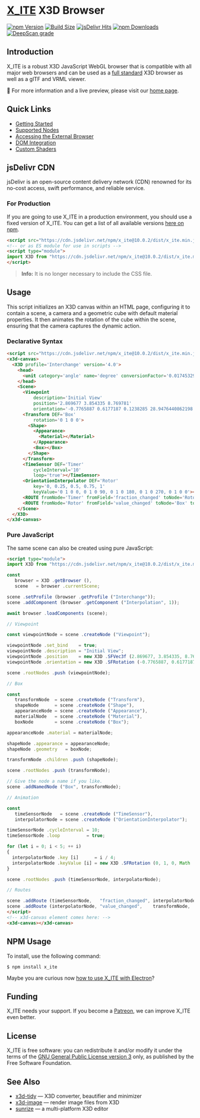 # [X_ITE](https://create3000.github.io/x_ite/) X3D Browser

[![npm Version](https://badgen.net/npm/v/x_ite)](https://www.npmjs.com/package/x_ite)
[![Build Size](https://create3000.github.io/x_ite/assets/img/badges/compressed.svg)](https://create3000.github.io/x_ite/features/)
[![jsDelivr Hits](https://badgen.net/jsdelivr/hits/npm/x_ite)](https://www.jsdelivr.com/package/npm/x_ite)
[![npm Downloads](https://badgen.net/npm/dm/x_ite)](https://npmtrends.com/x_ite)
[![DeepScan grade](https://deepscan.io/api/teams/23540/projects/26814/branches/855447/badge/grade.svg)](https://deepscan.io/dashboard#view=project&tid=23540&pid=26814&bid=855447)

## Introduction

X_ITE is a robust X3D JavaScript WebGL browser that is compatible with all major web browsers and can be used as a [full standard](https://www.web3d.org/standards) X3D browser as well as a glTF and VRML viewer.

🚀 For more information and a live preview, please visit our [home page](https://create3000.github.io/x_ite/).

## Quick Links

* [Getting Started](https://create3000.github.io/x_ite/)
* [Supported Nodes](https://create3000.github.io/x_ite/supported-nodes)
* [Accessing the External Browser](https://create3000.github.io/x_ite/accessing-the-external-browser)
* [DOM Integration](https://create3000.github.io/x_ite/dom-integration)
* [Custom Shaders](https://create3000.github.io/x_ite/custom-shaders)

## jsDelivr CDN

jsDelivr is an open-source content delivery network (CDN) renowned for its no-cost access, swift performance, and reliable service.

### For Production

If you are going to use X_ITE in a production environment, you should use a fixed version of X_ITE. You can get a list of all available versions [here on npm](https://www.npmjs.com/package/x_ite?activeTab=versions).

```html
<script src="https://cdn.jsdelivr.net/npm/x_ite@10.0.2/dist/x_ite.min.js"></script>
<!-- or as ES module for use in scripts -->
<script type="module">
import X3D from "https://cdn.jsdelivr.net/npm/x_ite@10.0.2/dist/x_ite.min.mjs";
</script>
```

>**Info:** It is no longer necessary to include the CSS file.

## Usage

This script initializes an X3D canvas within an HTML page, configuring it to contain a scene, a camera and a geometric cube with default material properties. It then animates the rotation of the cube within the scene, ensuring that the camera captures the dynamic action.

### Declarative Syntax

```html
<script src="https://cdn.jsdelivr.net/npm/x_ite@10.0.2/dist/x_ite.min.js"></script>
<x3d-canvas>
  <X3D profile='Interchange' version='4.0'>
    <head>
      <unit category='angle' name='degree' conversionFactor='0.017453292519943295'></unit>
    </head>
    <Scene>
      <Viewpoint
          description='Initial View'
          position='2.869677 3.854335 8.769781'
          orientation='-0.7765887 0.6177187 0.1238285 28.9476440862198'></Viewpoint>
      <Transform DEF='Box'
          rotation='0 1 0 0'>
        <Shape>
          <Appearance>
            <Material></Material>
          </Appearance>
          <Box></Box>
        </Shape>
      </Transform>
      <TimeSensor DEF='Timer'
          cycleInterval='10'
          loop='true'></TimeSensor>
      <OrientationInterpolator DEF='Rotor'
          key='0, 0.25, 0.5, 0.75, 1'
          keyValue='0 1 0 0, 0 1 0 90, 0 1 0 180, 0 1 0 270, 0 1 0 0'></OrientationInterpolator>
      <ROUTE fromNode='Timer' fromField='fraction_changed' toNode='Rotor' toField='set_fraction'></ROUTE>
      <ROUTE fromNode='Rotor' fromField='value_changed' toNode='Box' toField='set_rotation'></ROUTE>
    </Scene>
  </X3D>
</x3d-canvas>
```

### Pure JavaScript

The same scene can also be created using pure JavaScript:

```html
<script type="module">
import X3D from "https://cdn.jsdelivr.net/npm/x_ite@10.0.2/dist/x_ite.min.mjs";

const
   browser = X3D .getBrowser (),
   scene   = browser .currentScene;

scene .setProfile (browser .getProfile ("Interchange"));
scene .addComponent (browser .getComponent ("Interpolation", 1));

await browser .loadComponents (scene);

// Viewpoint

const viewpointNode = scene .createNode ("Viewpoint");

viewpointNode .set_bind    = true;
viewpointNode .description = "Initial View";
viewpointNode .position    = new X3D .SFVec3f (2.869677, 3.854335, 8.769781);
viewpointNode .orientation = new X3D .SFRotation (-0.7765887, 0.6177187, 0.1238285, 0.5052317);

scene .rootNodes .push (viewpointNode);

// Box

const
   transformNode  = scene .createNode ("Transform"),
   shapeNode      = scene .createNode ("Shape"),
   appearanceNode = scene .createNode ("Appearance"),
   materialNode   = scene .createNode ("Material"),
   boxNode        = scene .createNode ("Box");

appearanceNode .material = materialNode;

shapeNode .appearance = appearanceNode;
shapeNode .geometry   = boxNode;

transformNode .children .push (shapeNode);

scene .rootNodes .push (transformNode);

// Give the node a name if you like.
scene .addNamedNode ("Box", transformNode);

// Animation

const
   timeSensorNode   = scene .createNode ("TimeSensor"),
   interpolatorNode = scene .createNode ("OrientationInterpolator");

timeSensorNode .cycleInterval = 10;
timeSensorNode .loop          = true;

for (let i = 0; i < 5; ++ i)
{
  interpolatorNode .key [i]      = i / 4;
  interpolatorNode .keyValue [i] = new X3D .SFRotation (0, 1, 0, Math .PI * i / 2);
}

scene .rootNodes .push (timeSensorNode, interpolatorNode);

// Routes

scene .addRoute (timeSensorNode,   "fraction_changed", interpolatorNode, "set_fraction");
scene .addRoute (interpolatorNode, "value_changed",    transformNode,    "set_rotation");
</script>
<!-- x3d-canvas element comes here: -->
<x3d-canvas></x3d-canvas>
```

## NPM Usage

To install, use the following command:

```console
$ npm install x_ite
```

Maybe you are curious now [how to use X_ITE with Electron](https://create3000.github.io/x_ite/how-to-use-x-ite-with-electron)?

## Funding

X_ITE needs your support. If you become a [Patreon](https://patreon.com/X_ITE), we can improve X_ITE even better.

## License

X_ITE is free software: you can redistribute it and/or modify it under the terms of the [GNU General Public License version 3](LICENSE.md) only, as published by the Free Software Foundation.

## See Also

* [x3d-tidy](https://www.npmjs.com/package/x3d-tidy) — X3D converter, beautifier and minimizer
* [x3d-image](https://www.npmjs.com/package/x3d-image) — render image files from X3D
* [sunrize](https://www.npmjs.com/package/sunrize) — a multi-platform X3D editor
